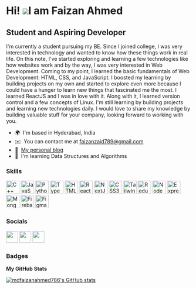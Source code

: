 Hi! ![](https://user-images.githubusercontent.com/18350557/176309783-0785949b-9127-417c-8b55-ab5a4333674e.gif)I am Faizan Ahmed
=======================================================================================================================================

Student and Aspiring Developer
------------------------------

I'm currently a student pursuing my BE. Since I joined college, I was very interested in technology and wanted to know how these things work in real life. On this note, I've started exploring and learning a few technologies like how websites work and by the way, I was very interested in Web Development. Coming to my point, I learned the basic fundamentals of Web Development: HTML, CSS, and JavaScript. I boosted my learning by building projects on my own and started to explore even more because I could have a hunger to learn new things that fascinated me the most. I learned ReactJS and I was in love with it. Along with it, I learned version control and a few concepts of Linux. I'm still learning by building projects and learning new technologies daily. I would love to share my knowledge by building valuable stuff for your company, looking forward to working with you.

* 🌍  I'm based in Hyderabad, India
* ✉️  You can contact me at [faizanzaid789@gmail.com](mailto:faizanzaid789@gmail.com)
* 🚀  [My personal blog](https://techwithfz.vercel.app)
* 🧠  I'm learning Data Structures and Algorithms

### Skills


<p align="left">
<a href="https://docs.microsoft.com/en-us/cpp/?view=msvc-170" target="_blank" rel="noreferrer"><img src="https://img.icons8.com/color/512/c-plus-plus-logo.png" width="36" height="36" alt="C++" /></a>
<a href="https://developer.mozilla.org/en-US/docs/Web/JavaScript" target="_blank" rel="noreferrer"><img src="https://img.icons8.com/color/512/javascript.png" width="36" height="36" alt="JavaScript" /></a>
<a href="https://www.python.org/" target="_blank" rel="noreferrer"><img src="https://img.icons8.com/color/512/python.png" width="36" height="36" alt="Python" /></a>
<a href="https://www.typescriptlang.org/" target="_blank" rel="noreferrer"><img src="https://img.icons8.com/color/512/typescript.png" width="36" height="36" alt="TypeScript" /></a>
<a href="https://developer.mozilla.org/en-US/docs/Glossary/HTML5" target="_blank" rel="noreferrer"><img src="https://img.icons8.com/external-tal-revivo-shadow-tal-revivo/512/external-html-5-is-a-software-solution-stack-that-defines-the-properties-and-behaviors-of-web-page-logo-shadow-tal-revivo.png" width="36" height="36" alt="HTML5" /></a>
<a href="https://reactjs.org/" target="_blank" rel="noreferrer"><img src="https://img.icons8.com/plasticine/512/react.png" width="36" height="36" alt="React" /></a>
<a href="https://nextjs.org/docs" target="_blank" rel="noreferrer"><img src="https://img.icons8.com/color/512/nextjs.png" width="36" height="36" alt="NextJs" /></a>
<a href="https://www.w3.org/TR/CSS/#css" target="_blank" rel="noreferrer"><img src="https://img.icons8.com/color/512/css3.png" width="36" height="36" alt="CSS3" /></a>
<a href="https://tailwindcss.com/" target="_blank" rel="noreferrer"><img src="https://upload.wikimedia.org/wikipedia/commons/thumb/d/d5/Tailwind_CSS_Logo.svg/900px-Tailwind_CSS_Logo.svg.png?20211001194333" width="36" height="36" alt="TailwindCSS" /></a>
<a href="https://redux.js.org/" target="_blank" rel="noreferrer"><img src="https://img.icons8.com/color/512/redux.png" width="36" height="36" alt="Redux" /></a>
<a href="https://nodejs.org/en/" target="_blank" rel="noreferrer"><img src="https://img.icons8.com/fluency/512/node-js.png" width="36" height="36" alt="NodeJS" /></a>
<a href="https://expressjs.com/" target="_blank" rel="noreferrer"><img src="https://img.icons8.com/nolan/512/express-js.png" width="36" height="36" alt="Express" /></a>
<a href="https://www.mongodb.com/" target="_blank" rel="noreferrer"><img src="https://img.icons8.com/color/512/mongodb.png" width="36" height="36" alt="MongoDB" /></a>
<a href="https://firebase.google.com/" target="_blank" rel="noreferrer"><img src="https://img.icons8.com/color/512/firebase.png" width="36" height="36" alt="Firebase" /></a>
<a href="https://www.figma.com/" target="_blank" rel="noreferrer"><img src="https://img.icons8.com/color/512/figma.png" width="36" height="36" alt="Figma" /></a>
</p>


### Socials

<p align="left"><a href="https://www.github.com/mdfaizanahmed786" target="_blank" rel="noreferrer"><img src="https://img.icons8.com/3d-fluency/512/github.png" width="32" height="32" /></a> <a href="http://www.instagram.com/ahmed_faizan_7860/" target="_blank" rel="noreferrer"><img src="https://img.icons8.com/fluency/512/instagram-new.png" width="32" height="32" /></a> <a href="https://www.twitter.com/FaizanA52900440" target="_blank" rel="noreferrer"><img src="https://img.icons8.com/color/512/twitter.png" width="32" height="32" /></a></p>

### Badges

<b>My GitHub Stats</b>

<a href="http://www.github.com/mdfaizanahmed786"><img src="https://github-readme-stats.vercel.app/api?username=mdfaizanahmed786&show_icons=true&hide=&count_private=true&title_color=0891b2&text_color=ffffff&icon_color=0891b2&bg_color=1c1917&hide_border=true&show_icons=true" alt="mdfaizanahmed786's GitHub stats" /></a>
